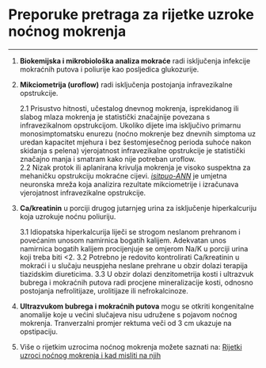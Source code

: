 # Preporuke pretraga za rijetke uzroke noćnog mokrenja

****

1. **Biokemijska i mikrobiološka analiza mokraće** radi isključenja infekcije mokraćnih putova i poliurije kao posljedica glukozurije.
2.  **Mikciometrija (uroflow)** radi isključenja postojanja infravezikalne opstrukcije.

    2.1 Prisustvo hitnosti, učestalog dnevnog mokrenja, isprekidanog ili slabog mlaza mokrenja je statistički značajnije povezana s infravezikalnom opstrukcijom. Ukoliko dijete ima isključivo primarnu monosimptomatsku enurezu (noćno mokrenje bez dnevnih simptoma uz uredan kapacitet mjehura i bez šestomjesečnog perioda suhoće nakon skidanja s pelena) vjerojatnost infravezikalne opstrukcije je statistički značajno manja i smatram kako nije potreban uroflow.\
    2.2 Nizak protok ili aplanirana krivulja mokrenja je visoko suspektna za mehaničku opstrukciju mokraćne cijevi. [_isitpuo-ANN_](broken-reference) je umjetna neuronska mreža koja analizira rezultate mikciometrije i izračunava vjerojatnost infravezikalne opstrukcije.
3.  **Ca/kreatinin** u porciji drugog jutarnjeg urina za isključenje hiperkalcuriju koja uzrokuje noćnu poliuriju.

    3.1 Idiopatska hiperkalcurija liječi se strogom neslanom prehranom i povećanim unosom namirnica bogatih kalijem. Adekvatan unos namirnica bogatih kalijem procijenjuje se omjerom Na/K u porciji urina koji treba biti <2. 3.2 Potrebno je redovito kontrolirati Ca/kreatinin u mokraći i u slučaju neuspjeha neslane prehrane u obzir dolazi terapija tiazidskim diureticima. 3.3 U obzir dolazi denzitometrija kosti i ultrazvuk bubrega i mokraćnih putova radi procjene mineralizacije kosti, odnosno postojanja nefrolitijaze, urolitijaze ili nefrokalcinoze.
4. **Ultrazvukom bubrega i mokraćnih putova** mogu se otkriti kongenitalne anomalije koje u većini slučajeva nisu udružene s pojavom noćnog mokrenja. Tranverzalni promjer rektuma veči od 3 cm ukazuje na opstipaciju.
5. Više o rijetkim uzrocima noćnog mokrenja možete saznati na: [Rijetki uzroci noćnog mokrenja i kad misliti na njih](https://budisuh.eu/rijetki-uzroci-nocnog-mokrenja/)
